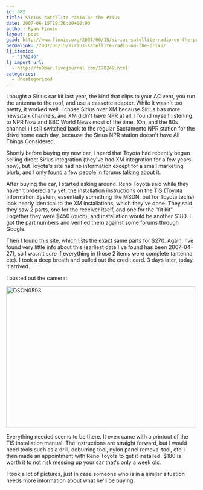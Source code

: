 ```yaml
---
id: 682
title: Sirius satellite radio on the Prius
date: 2007-06-15T19:36:00+00:00
author: Ryan Finnie
layout: post
guid: http://www.finnie.org/2007/06/15/sirius-satellite-radio-on-the-prius/
permalink: /2007/06/15/sirius-satellite-radio-on-the-prius/
lj_itemid:
  - "178249"
lj_import_url:
  - http://fo0bar.livejournal.com/178249.html
categories:
  - Uncategorized
---
```

I bought a Sirius car kit last year, the kind that clips to your AC vent, you run the antenna to the roof, and use a cassette adapter. While it wasn't too pretty, it worked well. I chose Sirius over XM because Sirius has more news/talk channels, and XM didn't have NPR at all. I found myself listening to NPR Now and BBC World News most of the time. (Oh, and the 80s channel.) I still switched back to the regular Sacramento NPR station for the drive home each day, because the Sirius NPR station doesn't have All Things Considered.

Shortly before buying my new car, I heard that Toyota had recently begun selling direct Sirius integration (they've had XM integration for a few years now), but Toyota's site had no information except for a small marketing blurb, and I only found a few people in forums talking about it.

After buying the car, I started asking around. Reno Toyota said while they haven't ordered any yet, the installation instructions on the TIS (Toyota Information System, essentially something like MSDN, but for Toyota techs) look nearly identical to the XM installations, which they've done. They said they saw 2 parts, one for the receiver itself, and one for the "fit kit". Together they were $450 (ouch), and installation would be another $180. I got the part numbers and verified them against some forums through Google.

Then I found [this site](https://www.authentictoyota.com/product_info.php?cPath=1_5_42&products_id=772), which lists the exact same parts for $270. Again, I've found very little info about this (earliest date I've found has been 2007-04-27), so I wasn't sure if everything in those 2 items were complete (antenna, etc). I took a deep breath and pulled out the credit card. 3 days later, today, it arrived.

I busted out the camera:

[<img src="http://farm2.static.flickr.com/1096/554470850_46159a6ad7.jpg" width="500" height="375" alt="DSCN0503" />](http://www.flickr.com/photos/fo0bar/sets/72157600369580067/ "Photo Sharing")

Everything needed seems to be there. It even came with a printout of the TIS installation manual. The instructions are straight forward, but I would need tools such as a drill, deburring tool, nylon panel removal tool, etc. I then made an appointment with Reno Toyota to get it installed. $180 is worth it to not risk messing up your car that's only a week old.

I took a lot of pictures, just in case someone who is in a similar situation needs more information about what he'll be buying.
